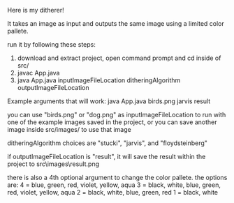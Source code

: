Here is my ditherer!

It takes an image as input and outputs the same image using a limited color pallete. 

run it by following these steps:

1) download and extract project, open command prompt and cd inside of src/
2) javac App.java
3) java App.java inputImageFileLocation ditheringAlgorithm outputImageFileLocation

Example arguments that will work: java App.java birds.png jarvis result

you can use "birds.png" or "dog.png" as inputImageFileLocation to run with one of the example images saved in the project, or you can save another image inside src/images/ to use that image

ditheringAlgorithm choices are "stucki", "jarvis", and "floydsteinberg"

if outputImageFileLocation is "result", it will save the result within the project to src\images\result.png

there is also a 4th optional argument to change the color pallete. the options are:
4 = blue, green, red, violet, yellow, aqua
3 = black, white,  blue, green, red, violet, yellow, aqua
2 = black, white,  blue, green, red
1 = black, white




